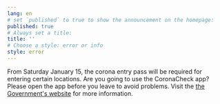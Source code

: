 ```yaml
---
lang: en
# set `published` to true to show the announcement on the homepage:
published: true
# Always set a title:
title: ''
# Choose a style: error or info
style: error
---
```

From Saturday January 15, the corona entry pass will be required for entering certain locations. Are you going to use the CoronaCheck app? Please open the app before you leave to avoid problems. Visit the <a href="https://www.government.nl/covid-measures" rel="noopener noreferrer" target="_blank">the Government's website</a> for more information.
